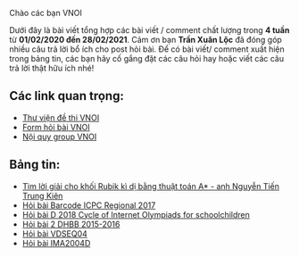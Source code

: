 Chào các bạn VNOI 

Dưới đây là bài viết tổng hợp các bài viết / comment chất lượng trong **4 tuần** từ **01/02/2020 đến 28/02/2021**. Cảm ơn bạn **Trần Xuân Lộc** đã đóng góp nhiều câu trả lời bổ ích cho post hỏi bài. Để có bài viết/ comment xuất hiện trong bảng tin, các bạn hãy cố gắng đặt các câu hỏi hay hoặc viết các câu trả lời thật hữu ích nhé! 

## Các link quan trọng:
* [Thư viện đề thi VNOI](https://drive.google.com/drive/folders/1LBcmCf7TEwKJeaIgDRk-BBkHQbkHyR3n?usp=sharing)
* [Form hỏi bài VNOI](https://www.facebook.com/groups/VNOIForum/permalink/3591035067583968/)
* [Nội quy group VNOI](https://www.facebook.com/groups/VNOIForum/permalink/3551923554828453/)

## Bảng tin:
* [Tìm lời giải cho khối Rubik kì dị bằng thuật toán A* - anh Nguyễn Tiến Trung Kiên](https://www.facebook.com/groups/VNOIForum/permalink/3973973202623484/)
* [Hỏi bài Barcode ICPC Regional 2017](https://www.facebook.com/groups/VNOIForum/permalink/3982820615072076/)
* [Hỏi bài D 2018 Cycle of Internet Olympiads for schoolchildren](https://www.facebook.com/groups/VNOIForum/permalink/3978433445510793/)
* [Hỏi bài 2 DHBB 2015-2016](https://www.facebook.com/groups/VNOIForum/permalink/3972378412782963/)
* [Hỏi bài VDSEQ04](https://www.facebook.com/groups/VNOIForum/post_insights/3942443519109786/)
* [Hỏi bài IMA2004D](https://www.facebook.com/groups/VNOIForum/permalink/3971271216227016/)
